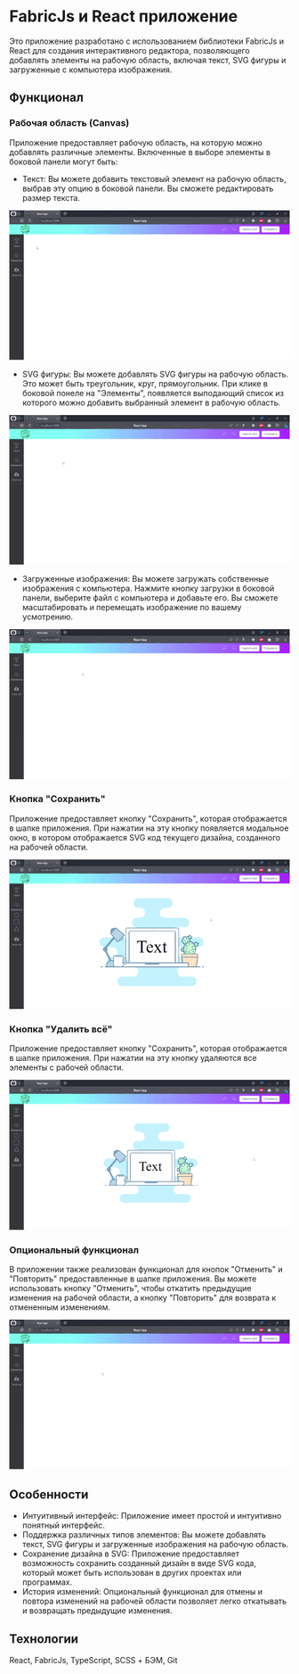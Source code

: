 # FabricJs и React приложение

Это приложение разработано с использованием библиотеки FabricJs и React для создания интерактивного редактора, позволяющего добавлять элементы на рабочую область, включая текст, SVG фигуры и загруженные с компьютера изображения.

## Функционал

### Рабочая область (Canvas)

Приложение предоставляет рабочую область, на которую можно добавлять различные элементы. Включенные в выборе элементы в боковой панели могут быть:

- Текст: Вы можете добавить текстовый элемент на рабочую область, выбрав эту опцию в боковой панели. Вы сможете редактировать размер текста.

![Alt text](gif/text.gif)

- SVG фигуры: Вы можете добавлять SVG фигуры на рабочую область. Это может быть треугольник, круг, прямоугольник. При клике в боковой понеле на "Элементы", появляется выподающий список из которого можно добавить выбранный элемент в рабочую область.

![Alt text](gif/elements.gif)

- Загруженные изображения: Вы можете загружать собственные изображения с компьютера. Нажмите кнопку загрузки в боковой панели, выберите файл с компьютера и добавьте его. Вы сможете масштабировать и перемещать изображение по вашему усмотрению.

![Alt text](gif/img.gif)

### Кнопка "Сохранить"

Приложение предоставляет кнопку "Сохранить", которая отображается в шапке приложения. При нажатии на эту кнопку появляется модальное окно, в котором отображается SVG код текущего дизайна, созданного на рабочей области.

![Alt text](gif/save.gif)

### Кнопка "Удалить всё"

Приложение предоставляет кнопку "Сохранить", которая отображается в шапке приложения. При нажатии на эту кнопку удаляются все элементы с рабочей области.

![Alt text](gif/del.gif)

### Опциональный функционал

В приложении также реализован функционал для кнопок "Отменить" и "Повторить" предоставленные в шапке приложения. Вы можете использовать кнопку "Отменить", чтобы откатить предыдущие изменения на рабочей области, а кнопку "Повторить" для возврата к отмененным изменениям.

![Alt text](gif/reun.gif)

## Особенности

- Интуитивный интерфейс: Приложение имеет простой и интуитивно понятный интерфейс.
- Поддержка различных типов элементов: Вы можете добавлять текст, SVG фигуры и загруженные изображения на рабочую область.
- Сохранение дизайна в SVG: Приложение предоставляет возможность сохранить созданный дизайн в виде SVG кода, который может быть использован в других проектах или программах.
- История изменений: Опциональный функционал для отмены и повтора изменений на рабочей области позволяет легко откатывать и возвращать предыдущие изменения.

## Технологии

React, FabricJs, TypeScript, SCSS + БЭМ, Git
